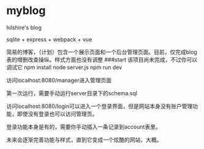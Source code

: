 # myblog

hilshire's blog

sqlite + express + webpack + vue

简易的博客，（计划）包含一个展示页面和一个后台管理页面。目前，仅完成blog表的增删改查操纵。样式方面也没有调整
###start
该项目尚未完成，不过你可以调试它
npm install
node server.js
npm run dev

访问localhost:8080/manager进入管理页面

第一次运行，需要手动运行server目录下的schema.sql

访问localhost:8080/login可以进入一个登录界面，但是网站本身没有账户管理功能，即使没有登录也可以访问管理页。

登录功能本身是有的，需要你手动插入一条记录到account表里。

未来会逐渐完善功能与样式，直到它变成一个炫酷的网站，大概。


